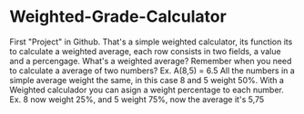 # Weighted-Grade-Calculator

First "Project" in Github. That's a simple weighted calculator, its function its to calculate a weighted average, each row consists in two fields, a value and a percengage. What's a weighted average? Remember when you need to calculate a average of two numbers? Ex. A(8,5) = 6.5 
All the numbers in a simple average weight the same, in this case 8 and 5 weight 50%. With a Weighted calculador you can asign a weight percentage to each number. Ex. 8 now weight 25%, and 5 weight 75%, now the average it's 5,75